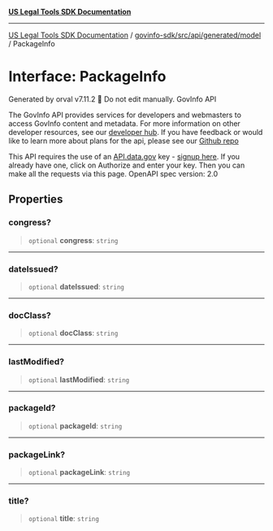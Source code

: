 [**US Legal Tools SDK Documentation**](../../../../../../README.md)

***

[US Legal Tools SDK Documentation](../../../../../../README.md) / [govinfo-sdk/src/api/generated/model](../README.md) / PackageInfo

# Interface: PackageInfo

Generated by orval v7.11.2 🍺
Do not edit manually.
GovInfo API
<p>The GovInfo API provides services for developers and webmasters to access GovInfo content and metadata. For more information on other developer resources, see our <a href="https://www.govinfo.gov/developers" target="blank"> developer hub</a>. If you have feedback or would like to learn more about plans for the api, please see our <a href="https://www.github.com/usgpo/api" target="blank">Github repo</a></p><p>This API requires the use of an <a href="https://api.data.gov" target="blank">API.data.gov</a> key - <a href="https://www.govinfo.gov/api-signup" target="blank">signup here</a>. If you already have one, click on Authorize and enter your key. Then you can make all the requests via this page.
OpenAPI spec version: 2.0

## Properties

### congress?

> `optional` **congress**: `string`

***

### dateIssued?

> `optional` **dateIssued**: `string`

***

### docClass?

> `optional` **docClass**: `string`

***

### lastModified?

> `optional` **lastModified**: `string`

***

### packageId?

> `optional` **packageId**: `string`

***

### packageLink?

> `optional` **packageLink**: `string`

***

### title?

> `optional` **title**: `string`
